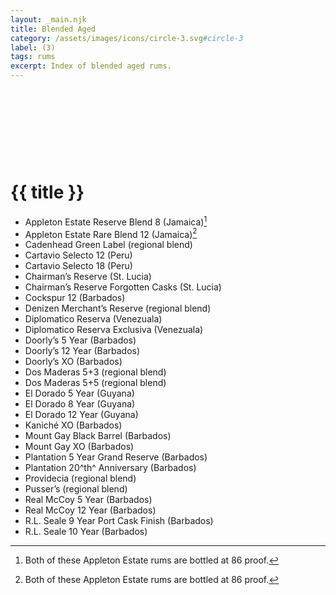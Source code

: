 ```yaml
---
layout: _main.njk
title: Blended Aged
category: /assets/images/icons/circle-3.svg#circle-3
label: (3)
tags: rums
excerpt: Index of blended aged rums.
---
```

<!-- markdownlint-disable MD025 -->
# {{ title }}<icon-l space="1em" label="(3)"><span class="with-icon"><svg class="icon"><use href="/assets/images/icons/circle-3.svg#circle-3"></use></svg></span></icon-l>
<!-- markdownlint-disable MD025 -->

<div class="index col-2">

* Appleton Estate Reserve Blend 8 (Jamaica)[^1]
* Appleton Estate Rare Blend 12 (Jamaica)[^1]
* Cadenhead Green Label (regional blend)
* Cartavio Selecto 12 (Peru)
* Cartavio Selecto 18 (Peru)
* Chairman&rsquo;s Reserve (St. Lucia)
* Chairman&rsquo;s Reserve Forgotten Casks (St. Lucia)
* Cockspur 12 (Barbados)
* Denizen Merchant&rsquo;s Reserve (regional blend)
* Diplomatico Reserva (Venezuala)
* Diplomatico Reserva Exclusiva (Venezuala)
* Doorly&rsquo;s 5 Year (Barbados)
* Doorly&rsquo;s 12 Year (Barbados)
* Doorly&rsquo;s XO (Barbados)
* Dos Maderas 5+3 (regional blend)
* Dos Maderas 5+5 (regional blend)
* El Dorado 5 Year (Guyana)
* El Dorado 8 Year (Guyana)
* El Dorado 12 Year (Guyana)
* Kaniché XO (Barbados)
* Mount Gay Black Barrel (Barbados)
* Mount Gay XO (Barbados)
* Plantation 5 Year Grand Reserve (Barbados)
* Plantation 20^th^ Anniversary (Barbados)
* Providecia (regional blend)
* Pusser&rsquo;s (regional blend)
* Real McCoy 5 Year (Barbados)
* Real McCoy 12 Year (Barbados)
* R.L. Seale 9 Year Port Cask Finish (Barbados)
* R.L. Seale 10 Year (Barbados)

</div>

[^1]: Both of these Appleton Estate rums are bottled at 86 proof.
